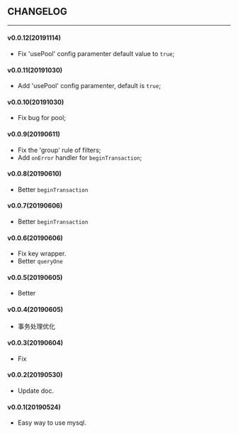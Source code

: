 ## CHANGELOG
---

#### v0.0.12(20191114)

* Fix 'usePool' config paramenter  default value to `true`;

#### v0.0.11(20191030)

* Add 'usePool' config paramenter, default is `true`;

#### v0.0.10(20191030)

* Fix bug for pool;

#### v0.0.9(20190611)

* Fix the 'group' rule of filters;
* Add `onError` handler for `beginTransaction`;

#### v0.0.8(20190610)

* Better `beginTransaction`

#### v0.0.7(20190606)

* Better `beginTransaction`

#### v0.0.6(20190606)

* Fix key wrapper.
* Better `queryOne`

#### v0.0.5(20190605)

* Better

#### v0.0.4(20190605)

* 事务处理优化

#### v0.0.3(20190604)

* Fix

#### v0.0.2(20190530)

* Update doc.

#### v0.0.1(20190524)

* Easy way to use mysql.
